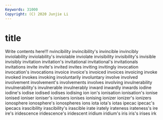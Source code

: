 ```yaml
---
Keywords: 31000
Copyright: (C) 2020 Junjie Li
---
```


# title

Write contents here!!!
nvincibility 
invincibility's
invincible 
invincibly 
inviolability 
inviolability's 
inviolable 
inviolate 
invisibility 
invisibility's 
invisible 
invisibly
invitation 
invitation's 
invitational 
invitational's 
invitationals 
invitations 
invite 
invite's 
invited 
invites
inviting 
invitingly 
invocation 
invocation's 
invocations 
invoice 
invoice's 
invoiced 
invoices 
invoicing
invoke 
invoked 
invokes 
invoking 
involuntarily 
involuntary 
involve 
involved 
involvement 
involvement's
involvements 
involves 
involving 
invulnerability 
invulnerability's 
invulnerable 
invulnerably 
inward 
inwardly 
inwards
iodine 
iodine's 
iodise 
iodised 
iodises 
iodising 
ion 
ion's 
ionisation 
ionisation's
ionise 
ionised 
ioniser 
ioniser's 
ionisers 
ionises 
ionising 
ionizer 
ionizer's 
ionizers
ionosphere 
ionosphere's 
ionospheres 
ions 
iota 
iota's 
iotas 
ipecac 
ipecac's 
ipecacs
irascibility 
irascibility's 
irascible 
irate 
irately 
irateness 
irateness's 
ire 
ire's 
iridescence
iridescence's 
iridescent 
iridium 
iridium's 
iris 
iris's 
irises 
irk 
